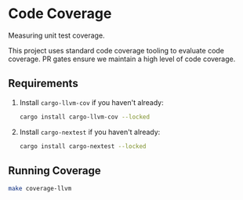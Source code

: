 # Code Coverage

Measuring unit test coverage.

This project uses standard code coverage tooling to evaluate code coverage. PR
gates ensure we maintain a high level of code coverage.

## Requirements

1. Install `cargo-llvm-cov` if you haven't already:

   ```bash
   cargo install cargo-llvm-cov --locked
   ```

2. Install `cargo-nextest` if you haven't already:

   ```bash
   cargo install cargo-nextest --locked
   ```

## Running Coverage

```bash
make coverage-llvm
```
